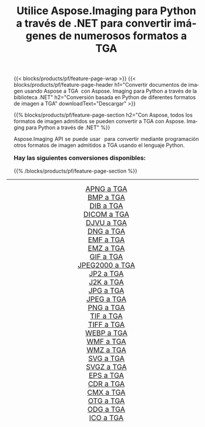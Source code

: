 ﻿---
title: Utilice Aspose.Imaging para Python a través de .NET para convertir imágenes de numerosos formatos a TGA 
weight: 3920
url: /es/python-net/conversion/to/tga/ 
lang: es
langdirlevel: 2
locales: zh-hans,ja,it,ru,de,es,fr,nl,id,lt,pl,pt,vi,tr,ko,zh-hant,ar,hi,th,sv,cs,uk,he
description: Puede usar Aspose.Imaging para Python a través de la biblioteca .NET para convertir una variedad de formatos a TGA
---

{{< blocks/products/pf/feature-page-wrap >}}
{{< blocks/products/pf/feature-page-header h1="Convertir documentos de imagen usando Aspose a TGA  con Aspose. Imaging para Python a través de la biblioteca .NET" h2="Conversión basada en Python de diferentes formatos de imagen a TGA" downloadText="Descargar" >}}


{{% blocks/products/pf/feature-page-section  h2="Con Aspose, todos los formatos de imagen admitidos se pueden convertir a TGA con Aspose. Imaging para Python a través de .NET" %}}
<p align=justify>Aspose.Imaging API se puede usar  para convertir mediante programación otros formatos de imagen admitidos a TGA usando el lenguaje Python.</p>
<h3 style="margin-top:16px;">
Hay las siguientes conversiones disponibles:
</h3>
{{% /blocks/products/pf/feature-page-section %}}
<div class="container-fluid productfamilypage bg-gray">
    <div class="convertypes bg-gray agp-content section">
        <div class="container">
		<hr style="margin-left:-20px;"/>
		<div class="row other-converters" style="gap: 10px;font-size: 19px;text-align:center;">
		    <div class='col-md-3 other-converter remove-lp remove-rp'><a href="/imaging/es/python-net/conversion/apng-to-tga/" style="padding:15px;">APNG a TGA</a></div>
<div class='col-md-3 other-converter remove-lp remove-rp'><a href="/imaging/es/python-net/conversion/bmp-to-tga/" style="padding:15px;">BMP a TGA</a></div>
<div class='col-md-3 other-converter remove-lp remove-rp'><a href="/imaging/es/python-net/conversion/dib-to-tga/" style="padding:15px;">DIB a TGA</a></div>
<div class='col-md-3 other-converter remove-lp remove-rp'><a href="/imaging/es/python-net/conversion/dicom-to-tga/" style="padding:15px;">DICOM a TGA</a></div>
<div class='col-md-3 other-converter remove-lp remove-rp'><a href="/imaging/es/python-net/conversion/djvu-to-tga/" style="padding:15px;">DJVU a TGA</a></div>
<div class='col-md-3 other-converter remove-lp remove-rp'><a href="/imaging/es/python-net/conversion/dng-to-tga/" style="padding:15px;">DNG a TGA</a></div>
<div class='col-md-3 other-converter remove-lp remove-rp'><a href="/imaging/es/python-net/conversion/emf-to-tga/" style="padding:15px;">EMF a TGA</a></div>
<div class='col-md-3 other-converter remove-lp remove-rp'><a href="/imaging/es/python-net/conversion/emz-to-tga/" style="padding:15px;">EMZ a TGA</a></div>
<div class='col-md-3 other-converter remove-lp remove-rp'><a href="/imaging/es/python-net/conversion/gif-to-tga/" style="padding:15px;">GIF a TGA</a></div>
<div class='col-md-3 other-converter remove-lp remove-rp'><a href="/imaging/es/python-net/conversion/jpeg2000-to-tga/" style="padding:15px;">JPEG2000 a TGA</a></div>
<div class='col-md-3 other-converter remove-lp remove-rp'><a href="/imaging/es/python-net/conversion/jp2-to-tga/" style="padding:15px;">JP2 a TGA</a></div>
<div class='col-md-3 other-converter remove-lp remove-rp'><a href="/imaging/es/python-net/conversion/j2k-to-tga/" style="padding:15px;">J2K a TGA</a></div>
<div class='col-md-3 other-converter remove-lp remove-rp'><a href="/imaging/es/python-net/conversion/jpg-to-tga/" style="padding:15px;">JPG a TGA</a></div>
<div class='col-md-3 other-converter remove-lp remove-rp'><a href="/imaging/es/python-net/conversion/jpeg-to-tga/" style="padding:15px;">JPEG a TGA</a></div>
<div class='col-md-3 other-converter remove-lp remove-rp'><a href="/imaging/es/python-net/conversion/png-to-tga/" style="padding:15px;">PNG a TGA</a></div>
<div class='col-md-3 other-converter remove-lp remove-rp'><a href="/imaging/es/python-net/conversion/tif-to-tga/" style="padding:15px;">TIF a TGA</a></div>
<div class='col-md-3 other-converter remove-lp remove-rp'><a href="/imaging/es/python-net/conversion/tiff-to-tga/" style="padding:15px;">TIFF a TGA</a></div>
<div class='col-md-3 other-converter remove-lp remove-rp'><a href="/imaging/es/python-net/conversion/webp-to-tga/" style="padding:15px;">WEBP a TGA</a></div>
<div class='col-md-3 other-converter remove-lp remove-rp'><a href="/imaging/es/python-net/conversion/wmf-to-tga/" style="padding:15px;">WMF a TGA</a></div>
<div class='col-md-3 other-converter remove-lp remove-rp'><a href="/imaging/es/python-net/conversion/wmz-to-tga/" style="padding:15px;">WMZ a TGA</a></div>
<div class='col-md-3 other-converter remove-lp remove-rp'><a href="/imaging/es/python-net/conversion/svg-to-tga/" style="padding:15px;">SVG a TGA</a></div>
<div class='col-md-3 other-converter remove-lp remove-rp'><a href="/imaging/es/python-net/conversion/svgz-to-tga/" style="padding:15px;">SVGZ a TGA</a></div>
<div class='col-md-3 other-converter remove-lp remove-rp'><a href="/imaging/es/python-net/conversion/eps-to-tga/" style="padding:15px;">EPS a TGA</a></div>
<div class='col-md-3 other-converter remove-lp remove-rp'><a href="/imaging/es/python-net/conversion/cdr-to-tga/" style="padding:15px;">CDR a TGA</a></div>
<div class='col-md-3 other-converter remove-lp remove-rp'><a href="/imaging/es/python-net/conversion/cmx-to-tga/" style="padding:15px;">CMX a TGA</a></div>
<div class='col-md-3 other-converter remove-lp remove-rp'><a href="/imaging/es/python-net/conversion/otg-to-tga/" style="padding:15px;">OTG a TGA</a></div>
<div class='col-md-3 other-converter remove-lp remove-rp'><a href="/imaging/es/python-net/conversion/odg-to-tga/" style="padding:15px;">ODG a TGA</a></div>
<div class='col-md-3 other-converter remove-lp remove-rp'><a href="/imaging/es/python-net/conversion/ico-to-tga/" style="padding:15px;">ICO a TGA</a></div>
                </div>
        </div>
    </div>
</div>
<br/>

